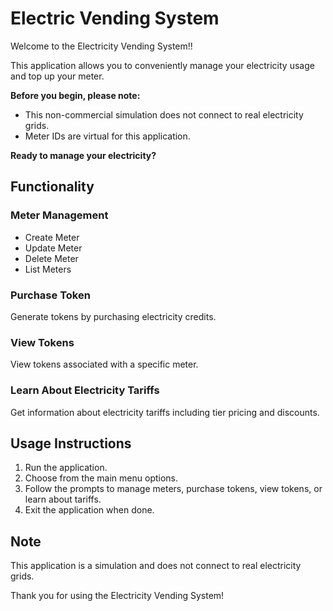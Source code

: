 # Electric Vending System

Welcome to the Electricity Vending System!!

This application allows you to conveniently manage your electricity usage and top up your meter.

**Before you begin, please note:**
* This non-commercial simulation does not connect to real electricity grids.
* Meter IDs are virtual for this application.

**Ready to manage your electricity?**

## Functionality

### Meter Management
- Create Meter
- Update Meter
- Delete Meter
- List Meters

### Purchase Token
Generate tokens by purchasing electricity credits.

### View Tokens
View tokens associated with a specific meter.

### Learn About Electricity Tariffs
Get information about electricity tariffs including tier pricing and discounts.

## Usage Instructions

1. Run the application.
2. Choose from the main menu options.
3. Follow the prompts to manage meters, purchase tokens, view tokens, or learn about tariffs.
4. Exit the application when done.

## Note
This application is a simulation and does not connect to real electricity grids.

Thank you for using the Electricity Vending System!
